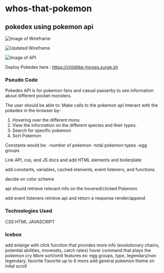 # whos-that-pokemon
## pokedex using pokemon api

![Image of Wireframe](https://i.imgur.com/pnY9PHjh.jpg)

![Updated Wireframe](https://i.imgur.com/SLIwiZ5.png)

![Image of API](https://i.imgur.com/WgZu139.png)

Deploy Pokedex here : https://childlike-horses.surge.sh
### Pseudo Code
Pokedex API is for pokemon fans and casual passerby to see information about different pocket monsters.

The user should be able to:
Make calls to the pokemon api
Interact with the pokedex in the browser by-
1. Hovering over the different mons
2. View the information on the different species and their types.
3. Search for specific pokemon
4. Sort Pokemon

Constants would be: 
-number of pokemon
-total pokemon types
-egg groups

Link API, css, and JS docs and add HTML elements and boilerplate

add  constants, variables, cached elements, event listeners, and functions.

decide on color scheme

api should retrieve relevant info on the hovered/clicked Pokemon

add event listeners
retrieve api and return a response
render/append

### Technologies Used
CSS
HTML
JAVASCRIPT

### Icebox

add enlarge with click function that provides more info (evolutionary chains, potential abilities, movesets, catch rates)
hover command that plays the pokemon cry
More sort/omit features ex: egg groups, type, legendary/non legendary, favorite
Favorite up to 6 mons
add general pokemon theme on inital scroll
